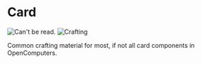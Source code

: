# Card

![Can't be read.](oredict:oc:card)
![Crafting](img/cardbase.png)

Common crafting material for most, if not all card components in OpenComputers.
